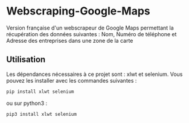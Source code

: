 # Webscraping-Google-Maps
Version française d'un webscrapeur de Google Maps permettant la récupération des données suivantes : Nom, Numéro de téléphone et Adresse des entreprises dans une zone de la carte

## Utilisation 
Les dépendances nécessaires à ce projet sont : xlwt et selenium. Vous pouvez les installer avec les commandes suivantes : 
```bash
pip install xlwt selenium
```
ou sur python3 :
```bash
pip3 install xlwt selenium
```
